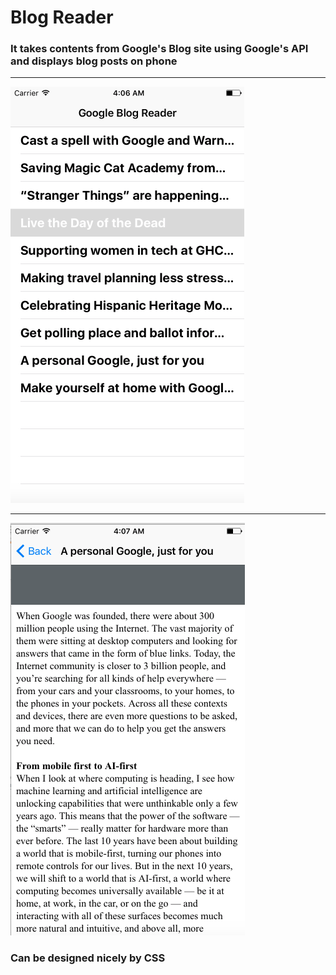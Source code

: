 # Blog Reader

### It takes contents from Google's Blog site using Google's API and displays blog posts on phone

***

![alt tag](https://github.com/accoladea/exploring-swift/blob/master/Blog%20Reader/one.png "a screenshot of the app")
***

![alt tag](https://github.com/accoladea/exploring-swift/blob/master/Blog%20Reader/two.png "a screenshot of the app") 

### Can be designed nicely by CSS
